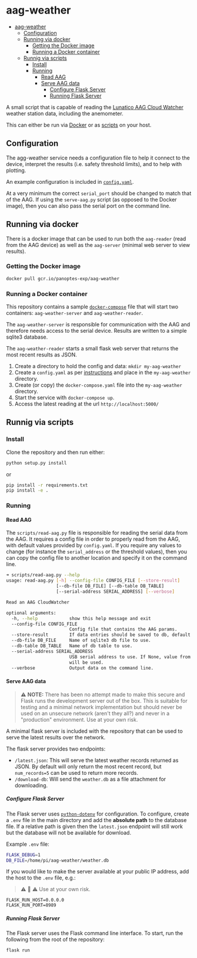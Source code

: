 aag-weather
===========

- [aag-weather](#aag-weather)
  - [Configuration](#configuration)
  - [Running via docker](#running-via-docker)
    - [Getting the Docker image](#getting-the-docker-image)
    - [Running a Docker container](#running-a-docker-container)
  - [Runnig via scripts](#runnig-via-scripts)
    - [Install](#install)
    - [Running](#running)
      - [Read AAG](#read-aag)
      - [Serve AAG data](#serve-aag-data)
        - [Configure Flask Server](#configure-flask-server)
        - [Running Flask Server](#running-flask-server)


A small script that is capable of reading the [Lunatico AAG Cloud Watcher](https://www.lunatico.es/ourproducts/aag-cloud-watcher.html) weather station data, including the anemometer.

This can either be run via [Docker](#docker-service) or as [scripts](#manual-service) on your host.

## Configuration

The agg-weather service needs a configuration file to help it connect to the device,
interpret the results (i.e. safety threshold limits), and to help with plotting.

An example configuration is included in [`config.yaml`](config.yaml).

At a very minimum the correct `serial_port` should be changed to match that of the AAG.  If using
the `serve-aag.py` script (as opposed to the Docker image), then you can also pass the serial port on the command line.

## Running via docker

There is a docker image that can be used to run both the `aag-reader` (read from the AAG device)
as well as the `aag-server` (minimal web server to view results).

### Getting the Docker image

```bash
docker pull gcr.io/panoptes-exp/aag-weather
```

### Running a Docker container

This repository contains a sample [`docker-compose`](https://docs.docker.com/compose/) file that will
start two containers: `aag-weather-server` and `aag-weather-reader`.

The `aag-weather-server` is responsible for communication with the AAG and therefore needs access to the serial device. Results are written to a simple sqlite3 database.

The `aag-weather-reader` starts a small flask web server that returns the most recent results as JSON.

1. Create a directory to hold the config and data: `mkdir my-aag-weather`
2. Create a `config.yaml` as per [instructions](#configuration) and place in the `my-aag-weather` directory.
3. Create (or copy) the `docker-compose.yaml` file into the `my-aag-weather` directory.
4. Start the service with `docker-compose up`.
5. Access the latest reading at the url `http://localhost:5000/`

## Runnig via scripts

### Install

Clone the repository and then run either:


```bash
python setup.py install
```

or

```bash
pip install -r requirements.txt
pip install -e .
```

### Running

#### Read AAG

The `scripts/read-aag.py` file is responsible for reading the serial data from the AAG. It requires
a config file in order to properly read from the AAG, with default values provided by `config.yaml`.
If you require any values to change (for instance the `serial_address` or the threshold values), then
you can copy the config file to another location and specify it on the command line.

```bash
➜ scripts/read-aag.py --help
usage: read-aag.py [-h] --config-file CONFIG_FILE [--store-result]
                   [--db-file DB_FILE] [--db-table DB_TABLE]
                   [--serial-address SERIAL_ADDRESS] [--verbose]

Read an AAG CloudWatcher

optional arguments:
  -h, --help            show this help message and exit
  --config-file CONFIG_FILE
                        Config file that contains the AAG params.
  --store-result        If data entries should be saved to db, default False.
  --db-file DB_FILE     Name of sqlite3 db file to use.
  --db-table DB_TABLE   Name of db table to use.
  --serial-address SERIAL_ADDRESS
                        USB serial address to use. If None, value from config
                        will be used.
  --verbose             Output data on the command line.
```

#### Serve AAG data

> :warning: **NOTE:** There has been no attempt made to make this secure and Flask runs the development
server out of the box. This is suitable for testing and a minimal network implementation but should
never be used on an unsecure network (aren't they all?) and never in a "production" environment.
Use at your own risk.

A minimal flask server is included with the repository that can be used to serve the latest results
over the network.

The flask server provides two endpoints:

* `/latest.json`: This will serve the latest weather records returned as JSON. By default will only
return the most recent record, but `num_records=5` can be used to return more records.
* `/download-db`: Will send the `weather.db` as a file attachment for downloading.

##### Configure Flask Server

The Flask server uses [`python-dotenv`](https://flask.palletsprojects.com/en/1.1.x/cli/#environment-variables-from-dotenv) for configuration. To configure, create a `.env` file
in the main directory and add the **absolute path** to the database file. If a relative path
is given then the `latest.json` endpoint will still work but the database will not be available
for download.

Example `.env` file:

```bash
FLASK_DEBUG=1
DB_FILE=/home/pi/aag-weather/weather.db
```

If you would like to make the server available at your public IP address, add the host to
the `.env` file, e.g.:

> :warning: :dragon: :warning: Use at your own risk.

```
FLASK_RUN_HOST=0.0.0.0
FLASK_RUN_PORT=8989
```

##### Running Flask Server

The Flask server uses the Flask command line interface. To start, run the following from the root of
the repository:

```bash
flask run
```
